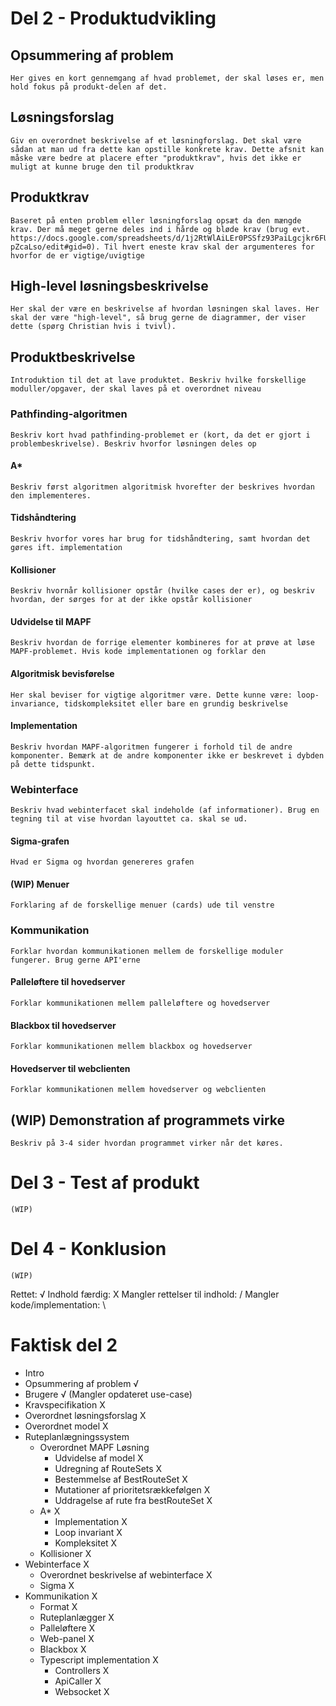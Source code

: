 # Del 2 - Produktudvikling

## Opsummering af problem
    Her gives en kort gennemgang af hvad problemet, der skal løses er, men hold fokus på produkt-delen af det.
## Løsningsforslag
    Giv en overordnet beskrivelse af et løsningforslag. Det skal være sådan at man ud fra dette kan opstille konkrete krav. Dette afsnit kan måske være bedre at placere efter "produktkrav", hvis det ikke er muligt at kunne bruge den til produktkrav
## Produktkrav
    Baseret på enten problem eller løsningforslag opsæt da den mængde krav. Der må meget gerne deles ind i hårde og bløde krav (brug evt. https://docs.google.com/spreadsheets/d/1j2RtWlAiLEr0PSSfz93PaiLgcjkr6FUYlmR-pZcaLso/edit#gid=0). Til hvert eneste krav skal der argumenteres for hvorfor de er vigtige/uvigtige
## High-level løsningsbeskrivelse
    Her skal der være en beskrivelse af hvordan løsningen skal laves. Her skal der være "high-level", så brug gerne de diagrammer, der viser dette (spørg Christian hvis i tvivl). 
## Produktbeskrivelse
    Introduktion til det at lave produktet. Beskriv hvilke forskellige moduller/opgaver, der skal laves på et overordnet niveau
### Pathfinding-algoritmen
    Beskriv kort hvad pathfinding-problemet er (kort, da det er gjort i problembeskrivelse). Beskriv hvorfor løsningen deles op
#### A*
    Beskriv først algoritmen algoritmisk hvorefter der beskrives hvordan den implementeres. 
#### Tidshåndtering
    Beskriv hvorfor vores har brug for tidshåndtering, samt hvordan det gøres ift. implementation
#### Kollisioner
    Beskriv hvornår kollisioner opstår (hvilke cases der er), og beskriv hvordan, der sørges for at der ikke opstår kollisioner
#### Udvidelse til MAPF
    Beskriv hvordan de forrige elementer kombineres for at prøve at løse MAPF-problemet. Hvis kode implementationen og forklar den
#### Algoritmisk bevisførelse
    Her skal beviser for vigtige algoritmer være. Dette kunne være: loop-invariance, tidskompleksitet eller bare en grundig beskrivelse
#### Implementation
    Beskriv hvordan MAPF-algoritmen fungerer i forhold til de andre komponenter. Bemærk at de andre komponenter ikke er beskrevet i dybden på dette tidspunkt. 
### Webinterface
    Beskriv hvad webinterfacet skal indeholde (af informationer). Brug en tegning til at vise hvordan layouttet ca. skal se ud.
#### Sigma-grafen
    Hvad er Sigma og hvordan genereres grafen
#### (WIP) Menuer
    Forklaring af de forskellige menuer (cards) ude til venstre
### Kommunikation
    Forklar hvordan kommunikationen mellem de forskellige moduler fungerer. Brug gerne API'erne
#### Palleløftere til hovedserver
    Forklar kommunikationen mellem palleløftere og hovedserver
#### Blackbox til hovedserver
    Forklar kommunikationen mellem blackbox og hovedserver
#### Hovedserver til webclienten
    Forklar kommunikationen mellem hovedserver og webclienten
## (WIP) Demonstration af programmets virke 
    Beskriv på 3-4 sider hvordan programmet virker når det køres.

# Del 3 - Test af produkt
    (WIP)
# Del 4 - Konklusion
    (WIP)





Rettet: √
Indhold færdig: X
Mangler rettelser til indhold: /
Mangler kode/implementation: \

# Faktisk del 2
* Intro
* Opsummering af problem                                √
* Brugere                                               √   (Mangler opdateret use-case)
* Kravspecifikation                                     X
* Overordnet løsningsforslag                            X
* Overordnet model                                      X
* Ruteplanlægningssystem
    * Overordnet MAPF Løsning 
        * Udvidelse af model                            X
        * Udregning af RouteSets                        X
        * Bestemmelse af BestRouteSet                   X
        * Mutationer af prioritetsrækkefølgen           X
        * Uddragelse af rute fra bestRouteSet           X
    * A*                                                X
        * Implementation                                X
        * Loop invariant                                X
        * Kompleksitet                                  X
    * Kollisioner                                       X
* Webinterface                                          X
    * Overordnet beskrivelse af webinterface            X
    * Sigma                                             X
* Kommunikation                                         X
    * Format                                            X
    * Ruteplanlægger                                    X
    * Palleløftere                                      X
    * Web-panel                                         X
    * Blackbox                                          X
    * Typescript implementation                         X
        * Controllers                                   X
        * ApiCaller                                     X
        * Websocket                                     X



